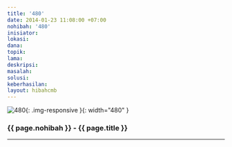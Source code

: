 ```yaml
---
title: '480'
date: 2014-01-23 11:08:00 +07:00
nohibah: '480'
inisiator:
lokasi:
dana:
topik:
lama:
deskripsi:
masalah:
solusi:
keberhasilan:
layout: hibahcmb
---
```


![480](/static/img/hibahcmb/480.png){: .img-responsive }{: width="480" }

### {{ page.nohibah }} - {{ page.title }}

---
